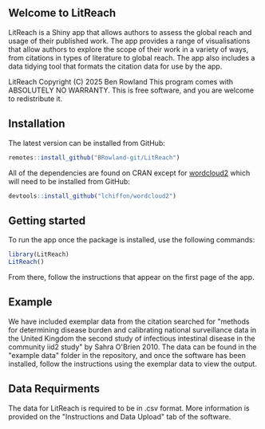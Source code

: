 

<!-- README.md is generated from README.Rmd. Please edit that file -->

## Welcome to LitReach

LitReach is a Shiny app that allows authors to assess the global reach
and usage of their published work. The app provides a range of
visualisations that allow authors to explore the scope of their work in
a variety of ways, from citations in types of literature to global
reach. The app also includes a data tidying tool that formats the
citation data for use by the app.

LitReach Copyright (C) 2025 Ben Rowland 
This program comes with ABSOLUTELY NO WARRANTY. This is free software, and you are welcome to
redistribute it.

## Installation

The latest version can be installed from GitHub:

``` r
remotes::install_github("BRowland-git/LitReach")
```

All of the dependencies are found on CRAN except for
[wordcloud2](https://github.com/Lchiffon/wordcloud2) which will need to
be installed from GitHub:

``` r
devtools::install_github("lchiffon/wordcloud2")
```

## Getting started

To run the app once the package is installed, use the following
commands:

``` r
library(LitReach)
LitReach()
```

From there, follow the instructions that appear on the first page of the
app.

## Example

We have included exemplar data from the citation searched for "methods for determining disease burden and calibrating national surveillance data in the United Kingdom the second study of infectious intestinal disease in the community iid2 study" by Sahra O'Brien 2010. The data can be found in the "example data" folder in the repository, and once the software has been installed, follow the instructions using the exemplar data to view the output. 

## Data Requirments

The data for LitReach is required to be in .csv format. More information is provided on the "Instructions and Data Upload" tab of the software.


